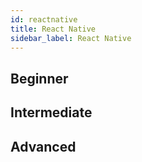 ```yaml
---
id: reactnative
title: React Native
sidebar_label: React Native
---
```


## Beginner

## Intermediate

## Advanced
